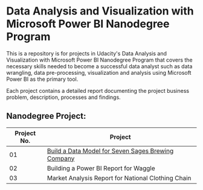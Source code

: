 # Data Analysis and Visualization with Microsoft Power BI Nanodegree Program

This is a repository is for projects in Udacity's Data Analysis and Visualization with Microsoft Power BI Nanodegree Program that covers the necessary skills needed to become a 
successful data analyst such as data wrangling, data pre-processing, visualization and analysis using Microsoft Power BI as the primary tool.

Each project contains a detailed report documenting the project business problem, description, processes and findings.


## Nanodegree Project:

| Project No. | Project                                            |
|-------------|----------------------------------------------------|
| 01          | [Build a Data Model for Seven Sages Brewing Company](https://github.com/Sunday-Okey/Data-Analysis-and-Viz-with-Microsoft-Power-BI/tree/main/01-Create-a-Data-Model-for-Seven-Sages-Brewing-Company) |
| 02          | Building a Power BI Report for Waggle              |
| 03          | Market Analysis Report for National Clothing Chain |
